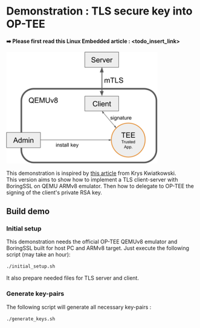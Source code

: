 # Demonstration : TLS secure key into OP-TEE
**➡️ Please first read this Linux Embedded article : \<todo_insert_link\>**

<img src="demo.png"  width="400">

This demonstration is inspired by [this article](https://www.amongbytes.com/post/201904-tee-sign-delegator/) from Krys Kwiatkowski.\
This version aims to show how to implement a TLS client-server with BoringSSL on QEMU ARMv8 emulator. Then how to delegate to OP-TEE the signing of the client's private RSA key.



## Build demo

### Initial setup
This demonstration needs the official OP-TEE QEMUv8 emulator and BoringSSL built for host PC and ARMv8 target. Just execute the following script (may take an hour):
```bash
./initial_setup.sh
```
It also prepare needed files for TLS server and client.

### Generate key-pairs
The following script will generate all necessary key-pairs :
```bash
./generate_keys.sh
```


